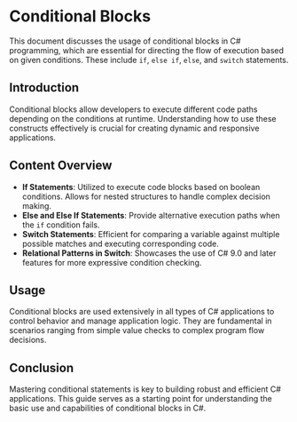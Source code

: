 # Conditional Blocks
This document discusses the usage of conditional blocks in C# programming, which are essential for directing the flow of execution based on given conditions. These include `if`, `else if`, `else`, and `switch` statements.

## Introduction
Conditional blocks allow developers to execute different code paths depending on the conditions at runtime. Understanding how to use these constructs effectively is crucial for creating dynamic and responsive applications.

## Content Overview
- **If Statements**: Utilized to execute code blocks based on boolean conditions. Allows for nested structures to handle complex decision making.
- **Else and Else If Statements**: Provide alternative execution paths when the `if` condition fails.
- **Switch Statements**: Efficient for comparing a variable against multiple possible matches and executing corresponding code.
- **Relational Patterns in Switch**: Showcases the use of C# 9.0 and later features for more expressive condition checking.

## Usage
Conditional blocks are used extensively in all types of C# applications to control behavior and manage application logic. They are fundamental in scenarios ranging from simple value checks to complex program flow decisions.

## Conclusion
Mastering conditional statements is key to building robust and efficient C# applications. This guide serves as a starting point for understanding the basic use and capabilities of conditional blocks in C#.